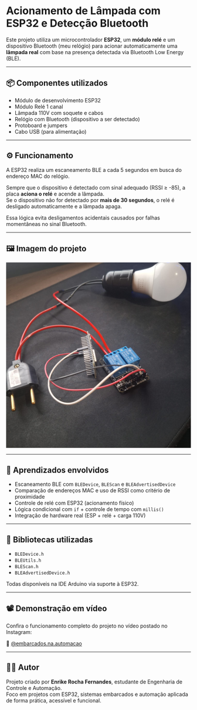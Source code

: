 # Acionamento de Lâmpada com ESP32 e Detecção Bluetooth

Este projeto utiliza um microcontrolador **ESP32**, um **módulo relé** e um dispositivo Bluetooth (meu relógio) para acionar automaticamente uma **lâmpada real** com base na presença detectada via Bluetooth Low Energy (BLE).

---

## 📦 Componentes utilizados

- Módulo de desenvolvimento ESP32  
- Módulo Relé 1 canal  
- Lâmpada 110V com soquete e cabos  
- Relógio com Bluetooth (dispositivo a ser detectado)  
- Protoboard e jumpers  
- Cabo USB (para alimentação)

---

## ⚙️ Funcionamento

A ESP32 realiza um escaneamento BLE a cada 5 segundos em busca do endereço MAC do relógio.

Sempre que o dispositivo é detectado com sinal adequado (RSSI ≥ -85), a placa **aciona o relé** e acende a lâmpada.  
Se o dispositivo não for detectado por **mais de 30 segundos**, o relé é desligado automaticamente e a lâmpada apaga.

Essa lógica evita desligamentos acidentais causados por falhas momentâneas no sinal Bluetooth.

---

## 🖼️ Imagem do projeto

![Acionamento por Presença Bluetooth](./Imagem.jpg)

---

## 🧠 Aprendizados envolvidos

- Escaneamento BLE com `BLEDevice`, `BLEScan` e `BLEAdvertisedDevice`  
- Comparação de endereços MAC e uso de RSSI como critério de proximidade  
- Controle de relé com ESP32 (acionamento físico)  
- Lógica condicional com `if` + controle de tempo com `millis()`  
- Integração de hardware real (ESP + relé + carga 110V)

---

## 📘 Bibliotecas utilizadas

- `BLEDevice.h`  
- `BLEUtils.h`  
- `BLEScan.h`  
- `BLEAdvertisedDevice.h`

Todas disponíveis na IDE Arduino via suporte à ESP32.

---

## 📽️ Demonstração em vídeo

Confira o funcionamento completo do projeto no vídeo postado no Instagram:

🔗 [@embarcados.na.automacao](https://www.instagram.com/embarcados.na.automacao)

---

## 👨‍💻 Autor

Projeto criado por **Enrike Rocha Fernandes**, estudante de Engenharia de Controle e Automação.  
Foco em projetos com ESP32, sistemas embarcados e automação aplicada de forma prática, acessível e funcional.
